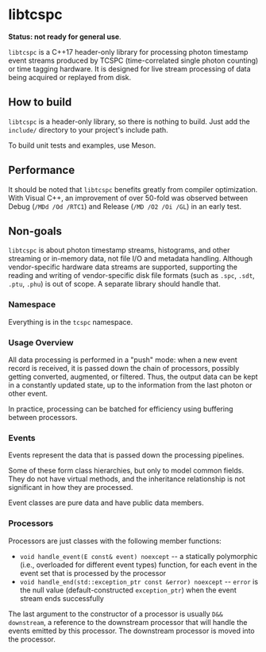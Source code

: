 <!--
This file is part of libtcspc
Copyright 2019-2023 Board of Regents of the University of Wisconsin System
SPDX-License-Identifier: MIT
-->

# libtcspc

**Status: not ready for general use**.

`libtcspc` is a C++17 header-only library for processing photon timestamp event
streams produced by TCSPC (time-correlated single photon counting) or time
tagging hardware. It is designed for live stream processing of data being
acquired or replayed from disk.

## How to build

`libtcspc` is a header-only library, so there is nothing to build. Just add the
`include/` directory to your project's include path.

To build unit tests and examples, use Meson.

## Performance

It should be noted that `libtcspc` benefits greatly from compiler optimization.
With Visual C++, an improvement of over 50-fold was observed between Debug
(`/MDd /Od /RTC1`) and Release (`/MD /O2 /Oi /GL`) in an early test.

## Non-goals

`libtcspc` is about photon timestamp streams, histograms, and other streaming
or in-memory data, not file I/O and metadata handling. Although vendor-specific
hardware data streams are supported, supporting the reading and writing of
vendor-specific disk file formats (such as `.spc`, `.sdt`, `.ptu`, `.phu`) is
out of scope. A separate library should handle that.

### Namespace

Everything is in the `tcspc` namespace.

### Usage Overview

All data processing is performed in a "push" mode: when a new event record is
received, it is passed down the chain of processors, possibly getting
converted, augmented, or filtered. Thus, the output data can be kept in a
constantly updated state, up to the information from the last photon or other
event.

In practice, processing can be batched for efficiency using buffering between
processors.

### Events

Events represent the data that is passed down the processing pipelines.

Some of these form class hierarchies, but only to model common fields. They do
not have virtual methods, and the inheritance relationship is not significant
in how they are processed.

Event classes are pure data and have public data members.

### Processors

Processors are just classes with the following member functions:

- `void handle_event(E const& event) noexcept` -- a statically polymorphic
  (i.e., overloaded for different event types) function, for each event in the
  event set that is processed by the processor
- `void handle_end(std::exception_ptr const &error) noexcept` -- `error` is the
  null value (default-constructed `exception_ptr`) when the event stream ends
  successfully

The last argument to the constructor of a processor is usually
`D&& downstream`, a reference to the downstream processor that will handle the
events emitted by this processor. The downstream processor is moved into the
processor.
